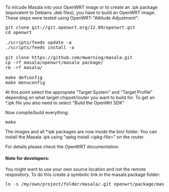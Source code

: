 To inlcude Masala into your OpenWRT image or to create
an .ipk package (equivalent to Debians .deb files),
you have to build an OpenWRT image.
These steps were tested using OpenWRT-"Attitude Adjustment":

<pre>
git clone git://git.openwrt.org/12.09/openwrt.git
cd openwrt

./scripts/feeds update -a
./scripts/feeds install -a

git clone https://github.com/mwarning/masala.git
cp -rf masala/openwrt/masala package/
rm -rf masala/

make defconfig
make menuconfig
</pre>

At this point select the appropiate "Target System" and "Target Profile"
depending on what target chipset/router you want to build for.
To get an *.ipk file you also need to select "Build the OpenWrt SDK"

Now compile/build everything:

<pre>
make
</pre>

The images and all *.ipk packages are now inside the bin/ folder.
You can install the Masala .ipk using "opkg install &lt;ipkg-file&gt;" on the router.

For details please check the OpenWRT documentation.

#### Note for developers:

You might want to use your own source location and not the remote respository.
To do this create a symbolic link in the masala package folder:

<pre>
ln -s /my/own/project/folder/masala/.git openwrt/package/masala/git-src
</pre>
